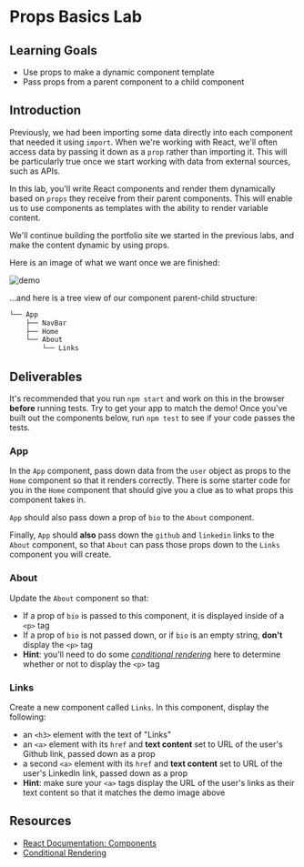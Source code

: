 # Props Basics Lab
 
## Learning Goals

- Use props to make a dynamic component template
- Pass props from a parent component to a child component

## Introduction

Previously, we had been importing some data directly into each component that
needed it using `import`. When we're working with React, we'll often access data
by passing it down as a `prop` rather than importing it. This will be
particularly true once we start working with data from external sources, such as
APIs.

In this lab, you'll write React components and render them dynamically based on
`props` they receive from their parent components. This will enable us to use
components as templates with the ability to render variable content.

We'll continue building the portfolio site we started in the previous labs, and
make the content dynamic by using props.

Here is an image of what we want once we are finished:

![demo](https://curriculum-content.s3.amazonaws.com/phase-2/phase-2-hooks-props-basics-lab/demo.png)

...and here is a tree view of our component parent-child structure:

```txt
└── App
    ├── NavBar
    ├── Home
    └── About
        └── Links
```

## Deliverables
 
It's recommended that you run `npm start` and work on this in the browser
**before** running tests. Try to get your app to match the demo! Once you've
built out the components below, run `npm test` to see if your code passes the
tests.

### App

In the `App` component, pass down data from the `user` object as props to the
`Home` component so that it renders correctly. There is some starter code for
you in the `Home` component that should give you a clue as to what props this
component takes in.

`App` should also pass down a prop of `bio` to the `About` component.

Finally, `App` should **also** pass down the `github` and `linkedin` links to
the `About` component, so that `About` can pass those props down to the `Links`
component you will create.

### About

Update the `About` component so that:

- If a prop of `bio` is passed to this component, it is displayed inside of a
  `<p>` tag
- If a prop of `bio` is not passed down, or if `bio` is an empty string,
  **don't** display the `<p>` tag
- **Hint**: you'll need to do some [_conditional
  rendering_][conditional rendering] here to determine whether or not to display
  the `<p>` tag

### Links

Create a new component called `Links`. In this component, display the following:

- an `<h3>` element with the text of "Links"
- an `<a>` element with its `href` and **text content** set to URL of the user's
  Github link, passed down as a prop
- a second `<a>` element with its `href` and **text content** set to URL of the
  user's LinkedIn link, passed down as a prop
- **Hint**: make sure your `<a>` tags display the URL of the user's links as
  their text content so that it matches the demo image above

## Resources

- [React Documentation: Components](https://reactjs.org/docs/react-component.html)
- [Conditional Rendering][conditional rendering]

[conditional rendering]: https://reactjs.org/docs/conditional-rendering.html

